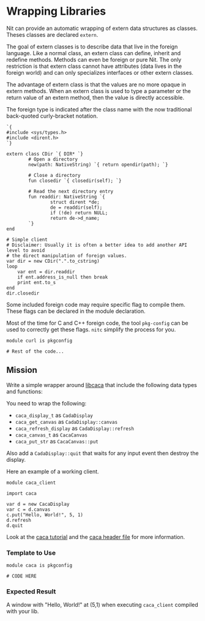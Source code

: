 # Wrapping Libraries

Nit can provide an automatic wrapping of extern data structures as classes.
Theses classes are declared `extern`.

The goal of extern classes is to describe data that live in the foreign language.
Like a normal class, an extern class can define, inherit and redefine methods.
Methods can even be foreign or pure Nit.
The only restriction is that extern class cannot have attributes (data lives in the foreign world) and can only specializes interfaces or other extern classes.

The advantage of extern class is that the values are no more opaque in extern methods.
When an extern class is used to type a parameter or the return value of an extern method,
then the value is directly accessible.

The foreign type is indicated after the class name with the now traditional back-quoted curly-bracket notation.

~~~nit
`{
#include <sys/types.h>
#include <dirent.h>
`}

extern class CDir `{ DIR* `}
        # Open a directory
        new(path: NativeString) `{ return opendir(path); `}

        # Close a directory
        fun closedir `{ closedir(self); `}

        # Read the next directory entry
        fun readdir: NativeString `{
                struct dirent *de;
                de = readdir(self);
                if (!de) return NULL;
                return de->d_name;
        `}
end

# Simple client
# Disclaimer: Usually it is often a better idea to add another API level to avoid
# the direct manipulation of foreign values.
var dir = new CDir(".".to_cstring)
loop
	var ent = dir.readdir
	if ent.address_is_null then break
	print ent.to_s
end
dir.closedir
~~~

Some included foreign code may require specific flag to compile them.
These flags can be declared in the module declaration.

Most of the time for C and C++ foreign code, the tool `pkg-config` can be used to correctly get these flags.
`nitc` simplify the process for you.

~~~nit
module curl is pkgconfig

# Rest of the code...
~~~

## Mission

Write a simple wrapper around [libcaca](http://caca.zoy.org/doxygen/libcaca/caca_8h.html) that include the following data types and functions:

You need to wrap the following:

* `caca_display_t` as `CadaDisplay`
* `caca_get_canvas` as `CadaDisplay::canvas`
* `caca_refresh_display` as `CadaDisplay::refresh`
* `caca_canvas_t` as `CacaCanvas`
* `caca_put_str` as `CacaCanvas::put`

Also add a `CadaDisplay::quit` that waits for any input event then destroy the display.

Here an example of a working client.

~~~nit
module caca_client

import caca

var d = new CacaDisplay
var c = d.canvas
c.put("Hello, World!", 5, 1)
d.refresh
d.quit
~~~

Look at the [caca tutorial](http://caca.zoy.org/doxygen/libcaca/libcaca-tutorial.html) and the [caca header file](http://caca.zoy.org/doxygen/libcaca/caca_8h.html) for more information.

### Template to Use

~~~nit
module caca is pkgconfig

# CODE HERE
~~~

### Expected Result

A window with "Hello, World!" at (5,1) when executing `caca_client` compiled with your lib.
